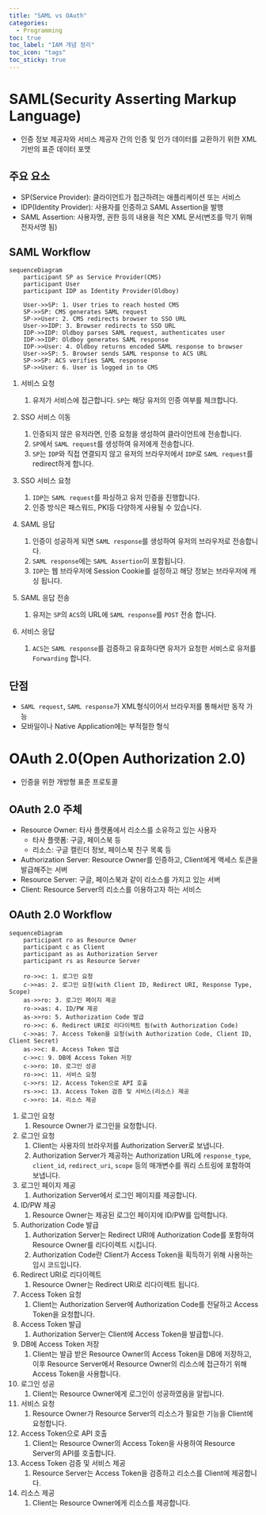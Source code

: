 ```yaml
---
title: "SAML vs OAuth"
categories:
  - Programming
toc: true
toc_label: "IAM 개념 정리"
toc_icon: "tags"
toc_sticky: true
---
```

# SAML(Security Asserting Markup Language)
- 인증 정보 제공자와 서비스 제공자 간의 인증 및 인가 데이터를 교환하기 위한 XML기반의 표준 데이터 포맷

## 주요 요소
- SP(Service Provider): 클라이언트가 접근하려는 애플리케이션 또는 서비스
- IDP(Identity Provider): 사용자를 인증하고 SAML Assertion을 발행
- SAML Assertion: 사용자명, 권한 등의 내용을 적은 XML 문서(변조를 막기 위해 전자서명 됨)

## SAML Workflow
```mermaid
sequenceDiagram
	participant SP as Service Provider(CMS)
	participant User
	participant IDP as Identity Provider(Oldboy)

	User->>SP: 1. User tries to reach hosted CMS
	SP->>SP: CMS generates SAML request
	SP->>User: 2. CMS redirects browser to SSO URL
	User->>IDP: 3. Browser redirects to SSO URL
	IDP->>IDP: Oldboy parses SAML request, authenticates user
	IDP->>IDP: Oldboy generates SAML response
	IDP->>User: 4. Oldboy returns encoded SAML response to browser
	User->>SP: 5. Browser sends SAML response to ACS URL
	SP->>SP: ACS verifies SAML response
	SP->>User: 6. User is logged in to CMS
```

1. 서비스 요청
    1. 유저가 서비스에 접근합니다. `SP`는 해당 유저의 인증 여부를 체크합니다.
    
2. SSO 서비스 이동
    1. 인증되지 않은 유저라면, 인증 요청을 생성하여 클라이언트에 전송합니다.
    2. `SP`에서 `SAML request`를 생성하여 유저에게 전송합니다.
    3. `SP`는 `IDP`와 직접 연결되지 않고 유저의 브라우저에서 `IDP`로 `SAML request`를 redirect하게 합니다.
    
3. SSO 서비스 요청
    1. `IDP`는 `SAML request`를 파싱하고 유저 인증을 진행합니다.
    2. 인증 방식은 패스워드, PKI등 다양하게 사용될 수 있습니다.
    
4. SAML 응답
    1. 인증이 성공하게 되면 `SAML response`를 생성하여 유저의 브라우저로 전송합니다.
    2. `SAML response`에는 `SAML Assertion`이 포함됩니다.
    3. `IDP`는 웹 브라우저에 Session Cookie를 설정하고 해당 정보는 브라우저에 캐싱 됩니다.
    
5. SAML 응답 전송
    1. 유저는 `SP`의 `ACS`의 URL에 `SAML response`를 `POST` 전송 합니다.
    
6. 서비스 응답
    1. `ACS`는 `SAML response`를 검증하고 유효하다면 유저가 요청한 서비스로 유저를 `Forwarding` 합니다.
    

## 단점
- `SAML request`, `SAML response`가 XML형식이어서 브라우저를 통해서만 동작 가능
- 모바일이나 Native Application에는 부적절한 형식

# OAuth 2.0(Open Authorization 2.0)
- 인증을 위한 개방형 표준 프로토콜

## OAuth 2.0 주체
- Resource Owner: 타사 플랫폼에서 리소스를 소유하고 있는 사용자
    - 타사 플랫폼: 구글, 페이스북 등
    - 리소스: 구글 캘린더 정보, 페이스북 친구 목록 등
- Authorization Server: Resource Owner를 인증하고, Client에게 액세스 토큰을 발급해주는 서버
- Resource Server: 구글, 페이스북과 같이 리소스를 가지고 있는 서버
- Client: Resource Server의 리소스를 이용하고자 하는 서비스

## OAuth 2.0 Workflow
```mermaid
sequenceDiagram
	participant ro as Resource Owner
	participant c as Client
	participant as as Authorization Server
	participant rs as Resource Server
	
	ro->>c: 1. 로그인 요청
	c->>as: 2. 로그인 요청(with Client ID, Redirect URI, Response Type, Scope)
	as->>ro: 3. 로그인 페이지 제공
	ro->>as: 4. ID/PW 제공
	as->>ro: 5. Authorization Code 발급
	ro->>c: 6. Redirect URI로 리다이렉트 됨(with Authorization Code)
	c->>as: 7. Access Token을 요청(with Authorization Code, Client ID, Client Secret)
	as->>c: 8. Access Token 발급
	c->>c: 9. DB에 Access Token 저장
	c->>ro: 10. 로그인 성공
	ro->>c: 11. 서비스 요청
	c->>rs: 12. Access Token으로 API 호출
	rs->>c: 13. Access Token 검증 및 서비스(리소스) 제공
	c->>ro: 14. 리소스 제공
```

1. 로그인 요청
    1. Resource Owner가 로그인을 요청합니다.
2. 로그인 요청
    1. Client는 사용자의 브라우저를 Authorization Server로 보냅니다.
    2. Authorization Server가 제공하는 Authorization URL에 `response_type`, `client_id`, `redirect_uri`, `scope` 등의 매개변수를 쿼리 스트링에 포함하여 보냅니다.
3. 로그인 페이지 제공
    1. Authorization Server에서 로그인 페이지를 제공합니다.
4. ID/PW 제공
    1. Resource Owner는 제공된 로그인 페이지에 ID/PW를 입력합니다.
5. Authorization Code 발급
    1. Authorization Server는 Redirect URI에 Authorization Code를 포함하여 Resource Owner를 리다이렉트 시킵니다.
    2. Authorization Code란 Client가 Access Token을 획득하기 위해 사용하는 임시 코드입니다.
6. Redirect URI로 리다이렉트
    1. Resource Owner는 Redirect URI로 리다이렉트 됩니다.
7. Access Token 요청
    1. Client는 Authorization Server에 Authorization Code를 전달하고 Access Token을 요청합니다.
8. Access Token 발급
    1. Authorization Server는 Client에 Access Token을 발급합니다.
9. DB에 Access Token 저장
    1. Client는 발급 받은 Resource Owner의 Access Token을 DB에 저장하고, 이후 Resource Server에서 Resource Owner의 리소스에 접근하기 위해 Access Token을 사용합니다.
10. 로그인 성공
    1. Client는 Resource Owner에게 로그인이 성공하였음을 알립니다.
11. 서비스 요청
    1. Resource Owner가 Resource Server의 리소스가 필요한 기능을 Client에 요청합니다.
12. Access Token으로 API 호출
    1. Client는 Resource Owner의 Access Token을 사용하여 Resource Server의 API를 호출합니다.
13. Access Token 검증 및 서비스 제공
    1. Resource Server는 Access Token을 검증하고 리소스를 Client에 제공합니다.
14. 리소스 제공
    1. Client는 Resource Owner에게 리소스를 제공합니다.